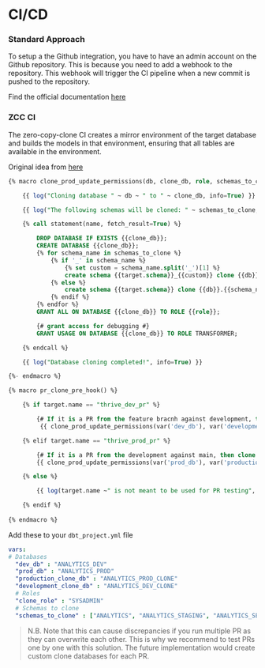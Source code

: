 # CI/CD

### Standard Approach

To setup a the Github integration, you have to have an admin account on the Github repository. This is because you need to add a webhook to the repository. This webhook will trigger the CI pipeline when a new commit is pushed to the repository.

Find the official documentation [here](https://docs.getdbt.com/docs/dbt-cloud/using-dbt-cloud/cloud-enabling-continuous-integration)

### ZCC CI

The zero-copy-clone CI creates a mirror environment of the target database and builds the models in that environment, ensuring that all tables are available in the environment.

Original idea from [here](https://medium.com/airtribe/test-sql-pipelines-against-production-clones-using-dbt-and-snowflake-2f8293722dd4)

```sql
{% macro clone_prod_update_permissions(db, clone_db, role, schemas_to_clone) -%}

    {{ log("Cloning database " ~ db ~ " to " ~ clone_db, info=True) }}

    {{ log("The following schemas will be cloned: " ~ schemas_to_clone, info=True)}}

    {% call statement(name, fetch_result=True) %}

        DROP DATABASE IF EXISTS {{clone_db}};
        CREATE DATABASE {{clone_db}};
        {% for schema_name in schemas_to_clone %}
            {% if '_' in schema_name %}
                {% set custom = schema_name.split('_')[1] %}
                create schema {{target.schema}}_{{custom}} clone {{db}}.{{schema_name}};
            {% else %}
                create schema {{target.schema}} clone {{db}}.{{schema_name}};
            {% endif %}
        {% endfor %}
        GRANT ALL ON DATABASE {{clone_db}} TO ROLE {{role}};

        {# grant access for debugging #}
        GRANT USAGE ON DATABASE {{clone_db}} TO ROLE TRANSFORMER;

    {% endcall %}

    {{ log("Database cloning completed!", info=True) }}

{%- endmacro %}

{% macro pr_clone_pre_hook() %}

    {% if target.name == "thrive_dev_pr" %}

        {# If it is a PR from the feature bracnh against development, then clone the ANALYTICS_DEV #}
         {{ clone_prod_update_permissions(var('dev_db'), var('development_clone_db'), var('clone_role'), var('schemas_to_clone')) }}

    {% elif target.name == "thrive_prod_pr" %}

        {# If it is a PR from the development against main, then clone the ANALYTICS_PROD #}
        {{ clone_prod_update_permissions(var('prod_db'), var('production_clone_db'), var('clone_role'), var('schemas_to_clone')) }}

    {% else %}

        {{ log(target.name ~" is not meant to be used for PR testing", info=True) }}

    {% endif %}
  
{% endmacro %}
```

Add these to your `dbt_project.yml` file

```yaml
vars:
# Databases
  "dev_db" : "ANALYTICS_DEV"
  "prod_db" : "ANALYTICS_PROD"
  "production_clone_db" : "ANALYTICS_PROD_CLONE"
  "development_clone_db" : "ANALYTICS_DEV_CLONE"
  # Roles
  "clone_role" : "SYSADMIN"
  # Schemas to clone
  "schemas_to_clone" : ["ANALYTICS", "ANALYTICS_STAGING", "ANALYTICS_SEED", "ANALYTICS_RAW_SAMPLE"]
```

>N.B. Note that this can cause discrepancies if you run multiple PR as they can overwrite each other. This is why we recommend to test PRs one by one with this solution. The future implementation would create custom clone databases for each PR.